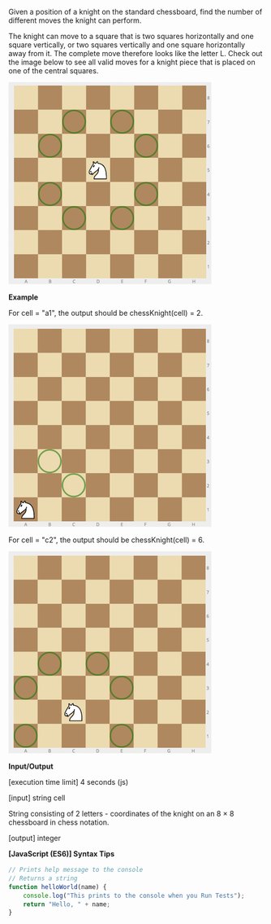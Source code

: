 Given a position of a knight on the standard chessboard, find the number of different moves the knight can perform.

The knight can move to a square that is two squares horizontally and one square vertically, or two squares vertically and one square horizontally away from it. The complete move therefore looks like the letter L. Check out the image below to see all valid moves for a knight piece that is placed on one of the central squares.

![](https://github.com/danchann/codefights/blob/master/arcade/intro/50-chessKnight/knight.jpg)

**Example**

For cell = "a1", the output should be
chessKnight(cell) = 2.

[<img src="https://github.com/danchann/codefights/blob/master/arcade/intro/50-chessKnight/ex_1.jpg">](https://github.com/danchann/codefights/blob/master/arcade/intro/50-chessKnight/ex_1.jpg)

For cell = "c2", the output should be
chessKnight(cell) = 6.

[<img src="https://github.com/danchann/codefights/blob/master/arcade/intro/50-chessKnight/ex_2.jpg">](https://github.com/danchann/codefights/blob/master/arcade/intro/50-chessKnight/ex_2.jpg)

**Input/Output**

[execution time limit] 4 seconds (js)

[input] string cell

String consisting of 2 letters - coordinates of the knight on an 8 × 8 chessboard in chess notation.

[output] integer

**[JavaScript (ES6)] Syntax Tips**

```javascript
// Prints help message to the console
// Returns a string
function helloWorld(name) {
    console.log("This prints to the console when you Run Tests");
    return "Hello, " + name;
}
```